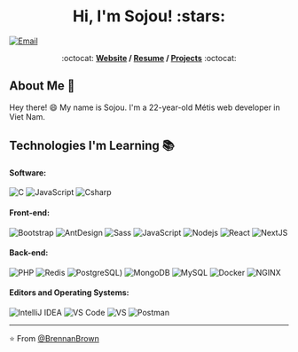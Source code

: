 <h1 align="center">Hi, I'm Sojou! :stars:</h1>

<!--[![Twitter](https://img.shields.io/badge/-Twitter-1ca0f1?style=flat&labelColor=1ca0f1&logo=twitter&logoColor=white&link=https://twitter.com/brennankbrown)](https://twitter.com/brennankbrown)
[![Linkedin](https://img.shields.io/badge/-LinkedIn-blue?style=flat&logo=Linkedin&logoColor=white&link=https://linkedin.com/in/brennankbrown/)](https://linkedin.com/in/brennankbrown/)
[![Medium](https://img.shields.io/badge/-Medium-000000?style=flat&labelColor=000000&logo=Medium&link=https://medium.com/@brennanbrown)](https://medium.com/@brennanbrown)
[![WordPress Blog](https://img.shields.io/badge/-Blog-21759B?style=flat&logo=WordPress&logoColor=white&link=https://wandernotebook.com)](https://wandernotebook.com)
[![Buy Me A Coffee](https://img.shields.io/badge/-Buy%20Me%20A%20Coffee-FF813F?style=flat&logo=buy-me-a-coffee&logoColor=ffffff&link=https://ko-fi.com/brennanbrown)](https://ko-fi.com/brennanbrown)
![Pronouns](https://img.shields.io/badge/Pronouns-He%2FHim-brightgreen?style=flat)
![Open Source](http://img.shields.io/badge/-Open%20Source%20Fan-3DA639?style=flat&logo=open-source-initiative&logoColor=ffffff)
-->
[![Email](https://img.shields.io/badge/-Email-c14438?style=flat&logo=Gmail&logoColor=white&link=mailto:mail@brennanbrown.ca)](mailto:mail@brennanbrown.ca)


<p align="center"> :octocat: <b><a href="https://sojou.id.vn">Website</a> / <a href="https://www.brennanbrown.ca/resume.pdf">Resume</a> / <a href="https://www.brennanbrown.ca/project">Projects</a></b> :octocat: </p>

## About Me :wave:

Hey there! :smile: My name is Sojou. I'm a 22-year-old Métis web developer in Viet Nam. 
<!-- More info on badges below: https://github.com/badges/shields/blob/master/doc/logos.md -->

## Technologies I'm Learning :books:

#### Software:

![C](https://img.shields.io/badge/--C?style=flat-square&logo=c&logoColor=%23FFFFF&labelColor=%23239DFF&color=%23239DFF)
![JavaScript](https://img.shields.io/badge/-JavaScript-%23F7DF1C?style=flat-square&logo=javascript&logoColor=000000&color=d1b01f)
![Csharp](https://img.shields.io/badge/-Csharp-23CC6699?style=lat-square&logo=csharp&logoColor=FFFFF&labelColor=%23512BD4&color=%23512BD4)


#### Front-end:
![Bootstrap](https://img.shields.io/badge/-Bootstrap-23CC6699?style=lat-square&logo=bootstrap&logoColor=FFFFFF&color=%237952B3)
![AntDesign](https://img.shields.io/badge/--antdesign?style=flat-square&logo=antdesign&logoColor=%230170FE&label=Ant%20Design&labelColor=%23000000&color=%23000000)
![Sass](https://img.shields.io/badge/-Sass-%23CC6699?style=flat-square&logo=sass&logoColor=ffffff)
![JavaScript](https://img.shields.io/badge/-JavaScript-%23F7DF1C?style=flat-square&logo=javascript&logoColor=000000&color=d1b01f)
![Nodejs](https://img.shields.io/badge/-Nodejs-black?style=flat-square&logo=Node.js&logoColor=00d632)
![React](https://img.shields.io/badge/-React-%23282C34?style=flat-square&logo=react)
![NextJS](https://img.shields.io/badge/--nextdotjs?style=flat-square&logo=nextdotjs&logoColor=%23FFFFF&label=NextJS&labelColor=%23000000&color=%23000000)

<!--![Rails](http://img.shields.io/badge/-Ruby%20on%20Rails-CC0000?style=flat-square&logo=ruby-on-rails&logoColor=ffffff)
![Jekyll](http://img.shields.io/badge/-Jekyll-CC0000?style=flat-square&logo=jekyll&logoColor=ffffff) -->


#### Back-end:
![PHP](https://img.shields.io/badge/--php?style=flat-square&logo=php&logoColor=%23FFFFF&label=PHP&labelColor=%23000000&color=%23000000)
![Redis](https://img.shields.io/badge/-Redis-DC382D?style=flat-square&logo=redis&logoColor=ffffff)
![PostgreSQL](https://img.shields.io/badge/-PostgreSQL-336791?style=flat-square&logo=postgresql))
![MongoDB](https://img.shields.io/badge/--mongodb?style=flat-square&logo=mongodb&logoColor=%2347A248&label=MongoDB&labelColor=%23000000&color=%23000000) 
![MySQL](https://img.shields.io/badge/--mysql?style=flat-square&logo=mysql&logoColor=%234479A1&label=MySQL&labelColor=%23FFFFF&color=%23FFFFF)
![Docker](https://img.shields.io/badge/-Docker-black?style=flat-square&logo=docker)
![NGINX](http://img.shields.io/badge/-NGINX-269539?style=flat-square&logo=nginx&logoColor=ffffff)


#### Editors and Operating Systems:

![IntelliJ IDEA](http://img.shields.io/badge/-IntelliJ%20IDEA-000000?style=flat-square&logo=intellij-idea&logoColor=ffffff)
![VS Code](http://img.shields.io/badge/-VS%20Code-007ACC?style=flat-square&logo=visual-studio-code&logoColor=ffffff)
![VS](https://img.shields.io/badge/--visualstudio?style=flat-square&logo=visualstudio&logoColor=%235C2D91&label=Visual%20Studio&color=ffffff)
![Postman](https://img.shields.io/badge/--postman?style=flat-square&logo=postman&logoColor=%23FF6C37&label=Postman&&color=ffffff)


<hr/>

:star: From [@BrennanBrown](https://github.com/brennanbrown)
